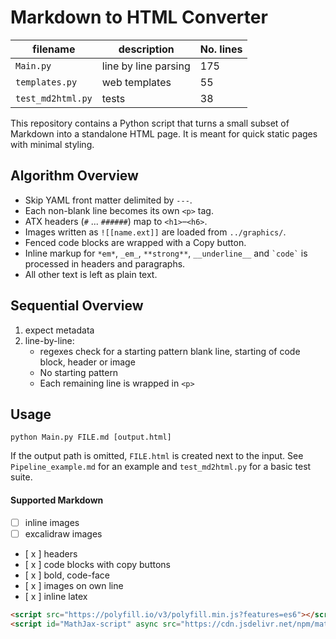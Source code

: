 # Markdown to HTML Converter
| filename | description | No. lines |
|----------|----------|----------|
| `Main.py`   | line by line parsing   | 175   |
| `templates.py`   | web templates   | 55   |
| `test_md2html.py`   | tests   | 38   |

This repository contains a Python script that turns a small subset of Markdown into a standalone HTML page. It is meant for quick static pages with minimal styling.

## Algorithm Overview

- Skip YAML front matter delimited by `---`.
- Each non-blank line becomes its own `<p>` tag.
- ATX headers (`#` ... `######`) map to `<h1>`&ndash;`<h6>`.
- Images written as `![[name.ext]]` are loaded from `../graphics/`.
- Fenced code blocks are wrapped with a Copy button.
- Inline markup for `*em*`, `_em_`, `**strong**`, `__underline__` and `` `code` `` is processed in headers and paragraphs.
- All other text is left as plain text.

## Sequential Overview
1. expect metadata
2. line-by-line:
    - regexes check for a starting pattern blank line, starting of code block, header or image
    - No starting pattern
    - Each remaining line is wrapped in `<p>`

## Usage
```
python Main.py FILE.md [output.html]
```

If the output path is omitted, `FILE.html` is created next to the input.  See `Pipeline_example.md` for an example and `test_md2html.py` for a basic test suite.

#### Supported Markdown
- [  ] inline images
- [  ] excalidraw images
- [ x ] headers
- [ x ] code blocks with copy buttons
- [ x ] bold, code-face
- [ x ] images on own line
- [ x ] inline latex
```html
<script src="https://polyfill.io/v3/polyfill.min.js?features=es6"></script>
<script id="MathJax-script" async src="https://cdn.jsdelivr.net/npm/mathjax@3/es5/tex-mml-chtml.js"></script>
```
